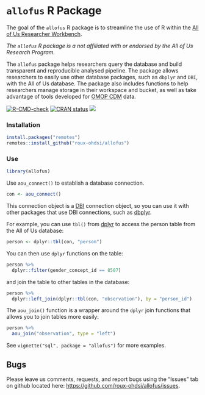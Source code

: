 
<!-- README.md is generated from README.Rmd. Please edit that file -->

# `allofus` R Package

The goal of the `allofus` R package is to streamline the use of R within
the [All of Us Researcher
Workbench](https://www.researchallofus.org/data-tools/workbench/).

*The `allofus` R package is a not affiliated with or endorsed by the All
of Us Research Program.*

The `allofus` package helps researchers query the database and build
transparent and reproducible analysed pipeline. The package allows
researchers to easily use other database packages, such as `dbplyr` and
`DBI`, with the All of Us database. The package also includes functions to
help researchers manage storage in their workspace and bucket, as well
as take advantage of tools developed for [OMOP
CDM](https://www.researchallofus.org/faq/what-is-omop/) data.

<!-- badges: start -->

[![R-CMD-check](https://github.com/roux-ohdsi/allofus/actions/workflows/R-CMD-check.yaml/badge.svg)](https://github.com/roux-ohdsi/allofus/actions/workflows/R-CMD-check.yaml)
[![CRAN
status](https://www.r-pkg.org/badges/version/allofus)](https://CRAN.R-project.org/package=allofus)
[![](http://cranlogs.r-pkg.org/badges/grand-total/allofus)](https://cran.r-project.org/package=allofus)
<!-- badges: end -->

### Installation

``` r
install.packages("remotes")
remotes::install_github("roux-ohdsi/allofus")
```

### Use

``` r
library(allofus)
```

Use `aou_connect()` to establish a database connection.

``` r
con <- aou_connect()
```

This connection object is a [DBI](https://dbi.r-dbi.org/) connection
object, so you can use it with other packages that use DBI connections,
such as [dbplyr](https://dbplyr.tidyverse.org/).

For example, you can use `tbl()` from
[dplyr](https://dplyr.tidyverse.org/) to access the person table from
the All of Us database:

``` r
person <- dplyr::tbl(con, "person")
```

You can then use `dplyr` functions on the table:

``` r
person %>%
  dplyr::filter(gender_concept_id == 8507)
```

and join the table to other tables in the database:

``` r
person %>%
  dplyr::left_join(dplyr::tbl(con, "observation"), by = "person_id")
```

The `aou_join()` function is a wrapper around the `dplyr` join functions
that allows you to join tables more easily:

``` r
person %>%
  aou_join("observation", type = "left")
```

See `vignette("sql", package = "allofus")` for more examples.

<!-- ## Example -->
<!-- Suppose we want to create a cohort of All of Us participants who have experienced a stroke. There are a couple of ways we could go about this. -->
<!-- ### Using the observation table -->
<!-- The following code would start a query for the first survey date for the All of Us survey "The Basics" (sometimes, but rarely, participants completed this survey over multiple dates). -->
<!-- *While the ds_survey table is conveniently organized, it does not include the "skip" response for some surveys, so we don't recommend using it unless you're sure all potential responses have been recorded in the table. It's safest to use the observation table. You can see a detailed description of the survey ETL here: https://support.researchallofus.org/hc/en-us/articles/6085114880148.* -->
<!-- ```{r, eval = FALSE} -->
<!-- library(tidyverse) -->
<!-- survey_dates = tbl(con, "ds_survey") %>% -->
<!--   filter(survey == "The Basics") %>% -->
<!--   group_by(person_id) %>% -->
<!--   filter(survey_datetime == min(survey_datetime)) %>% -->
<!--   distinct(person_id, survey_datetime) -->
<!-- ``` -->
<!-- And this code would start with the all of us specific person table and join that to the survey dates table to incorporate information about demographics. -->
<!-- ```{r, eval = FALSE} -->
<!-- demo <- tbl(con, "cb_search_person") %>% -->
<!--   filter(age_at_consent >= 40 & age_at_consent <= 120, -->
<!--          has_ehr_data == 1) %>% -->
<!--   distinct(person_id, sex_at_birth, dob)  %>% -->
<!--   inner_join(survey_dates, by = "person_id") %>% -->
<!--   select(person_id, sex_at_birth, dob, survey_datetime) -->
<!-- ``` -->
<!-- We could leave this as a query, or we could pull the data into our local session: -->
<!-- ```{r, eval = FALSE} -->
<!-- demo_collected <- demo %>% collect() -->
<!-- ``` -->

## Bugs

Please leave us comments, requests, and report bugs using the “Issues”
tab on github located here:
<https://github.com/roux-ohdsi/allofus/issues>.
